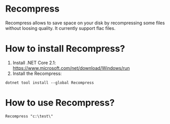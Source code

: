 # Recompress

Recompress allows to save space on your disk by recompressing some files without loosing quality. It currently support flac files.

# How to install Recompress?

1. Install .NET Core 2.1: https://www.microsoft.com/net/download/Windows/run
2. Install the Recompress:

````
dotnet tool install --global Recompress
````

# How to use Recompress?

````
Recompress "c:\test\"
````